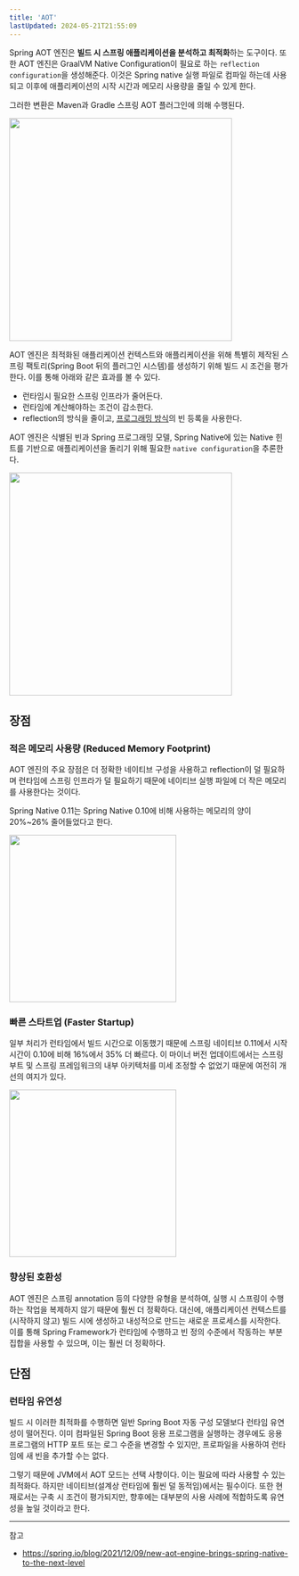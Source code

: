 ```yaml
---
title: 'AOT'
lastUpdated: 2024-05-21T21:55:09
---
```


Spring AOT 엔진은 **빌드 시 스프링 애플리케이션을 분석하고 최적화**하는 도구이다. 또한 AOT 엔진은 GraalVM Native Configuration이 필요로 하는 `reflection configuration`을 생성해준다. 이것은 Spring native 실행 파일로 컴파일 하는데 사용되고 이후에 애플리케이션의 시작 시간과 메모리 사용량을 줄일 수 있게 한다.

그러한 변환은 Maven과 Gradle 스프링 AOT 플러그인에 의해 수행된다.

<img height=400px src="https://user-images.githubusercontent.com/81006587/211175035-aa7eeab5-a2d2-4674-b912-97eb5470b816.png">

AOT 엔진은 최적화된 애플리케이션 컨텍스트와 애플리케이션을 위해 특별히 제작된 스프링 팩토리(Spring Boot 뒤의 플러그인 시스템)를 생성하기 위해 빌드 시 조건을 평가한다. 이를 통해 아래와 같은 효과를 볼 수 있다.

- 런타임시 필요한 스프링 인프라가 줄어든다.
- 런타임에 계산해야하는 조건이 감소한다.
- reflection의 방식을 줄이고, [프로그래밍 방식](https://github.com/rlaisqls/TIL/blob/main/%EC%8A%A4%ED%94%84%EB%A7%81%E2%80%85Spring/%EA%B8%B0%EB%B3%B8%EC%9B%90%EB%A6%AC/Programmatic%EA%B3%BC%E2%80%85Declarative.md)의 빈 등록을 사용한다.

AOT 엔진은 식별된 빈과 Spring 프로그래밍 모델, Spring Native에 있는 Native 힌트를 기반으로 애플리케이션을 돌리기 위해 필요한 `native configuration`을 추론한다.

<img height=400px src="https://user-images.githubusercontent.com/81006587/211175291-f06ae320-bc0c-4748-8316-9642afa11ef8.png">


## 장점

### 적은 메모리 사용량 (Reduced Memory Footprint)

AOT 엔진의 주요 장점은 더 정확한 네이티브 구성을 사용하고 reflection이 덜 필요하며 런타임에 스프링 인프라가 덜 필요하기 때문에 네이티브 실행 파일에 더 작은 메모리를 사용한다는 것이다.

Spring Native 0.11는 Spring Native 0.10에 비해 사용하는 메모리의 양이 20%~26% 줄어들었다고 한다.

<img height=300px src="https://user-images.githubusercontent.com/81006587/211175366-ba5d7914-6579-44f8-9bc4-81eb5030a9ce.png">


### 빠른 스타트업 (Faster Startup)

일부 처리가 런타임에서 빌드 시간으로 이동했기 때문에 스프링 네이티브 0.11에서 시작 시간이 0.10에 비해 16%에서 35% 더 빠르다. 이 마이너 버전 업데이트에서는 스프링 부트 및 스프링 프레임워크의 내부 아키텍처를 미세 조정할 수 없었기 때문에 여전히 개선의 여지가 있다.

<img height=300px src="https://user-images.githubusercontent.com/81006587/211175390-795427ae-b029-4584-bd89-6495a628eda7.png">

### 향상된 호환성

AOT 엔진은 스프링 annotation 등의 다양한 유형을 분석하여, 실행 시 스프링이 수행하는 작업을 복제하지 않기 때문에 훨씬 더 정확하다. 대신에, 애플리케이션 컨텍스트를 (시작하지 않고) 빌드 시에 생성하고 내성적으로 만드는 새로운 프로세스를 시작한다. 이를 통해 Spring Framework가 런타임에 수행하고 빈 정의 수준에서 작동하는 부분 집합을 사용할 수 있으며, 이는 훨씬 더 정확하다.


## 단점 

### 런타임 유연성

빌드 시 이러한 최적화를 수행하면 일반 Spring Boot 자동 구성 모델보다 런타임 유연성이 떨어진다. 이미 컴파일된 Spring Boot 응용 프로그램을 실행하는 경우에도 응용 프로그램의 HTTP 포트 또는 로그 수준을 변경할 수 있지만, 프로파일을 사용하여 런타임에 새 빈을 추가할 수는 없다.

그렇기 때문에 JVM에서 AOT 모드는 선택 사항이다. 이는 필요에 따라 사용할 수 있는 최적화다. 하지만 네이티브(설계상 런타임에 훨씬 덜 동적임)에서는 필수이다. 또한 현재로서는 구축 시 조건이 평가되지만, 향후에는 대부분의 사용 사례에 적합하도록 유연성을 높일 것이라고 한다.

---
참고
- https://spring.io/blog/2021/12/09/new-aot-engine-brings-spring-native-to-the-next-level